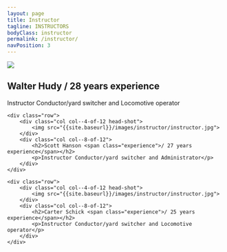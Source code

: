 ```yaml
---
layout: page
title: Instructor
tagline: INSTRUCTORS
bodyClass: instructor
permalink: /instructor/
navPosition: 3
---
```


<div class="container">
	<div class="row">
		<div class="col col--4-of-12 head-shot">
			<img src="{{site.baseurl}}/images/instructor/instructor.jpg">
		</div>
		<div class="col col--8-of-12">
			<h2>Walter Hudy <span class="experience">/ 28 years experience</span></h2>
			<p>Instructor Conductor/yard switcher and Locomotive operator</p>
		</div>	
	</div>

	<div class="row">
		<div class="col col--4-of-12 head-shot">
			<img src="{{site.baseurl}}/images/instructor/instructor.jpg">
		</div>
		<div class="col col--8-of-12">
			<h2>Scott Hanson <span class="experience">/ 27 years experience</span></h2>
			<p>Instructor Conductor/yard switcher and Administrator</p>
		</div>	
	</div>

	<div class="row">
		<div class="col col--4-of-12 head-shot">
			<img src="{{site.baseurl}}/images/instructor/instructor.jpg">
		</div>
		<div class="col col--8-of-12">
			<h2>Carter Schick <span class="experience">/ 25 years experience</span></h2>
			<p>Instructor Conductor/yard switcher and Locomotive operator</p>
		</div>	
	</div>
</div>